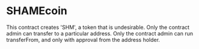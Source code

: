# SHAMEcoin

This contract creates 'SHM', a token that is undesirable. Only the contract admin can transfer to a particular address. Only the contract admin can run transferFrom, and only with approval from the address holder. 
